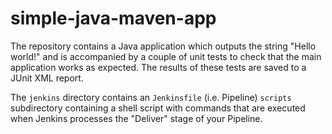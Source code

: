 # simple-java-maven-app


The repository contains a Java application which outputs the string
"Hello world!" and is accompanied by a couple of unit tests to check that the
main application works as expected. The results of these tests are saved to a
JUnit XML report.

The `jenkins` directory contains an `Jenkinsfile` (i.e. Pipeline) `scripts` subdirectory
containing a shell script with commands that are executed when Jenkins processes
the "Deliver" stage of your Pipeline.
